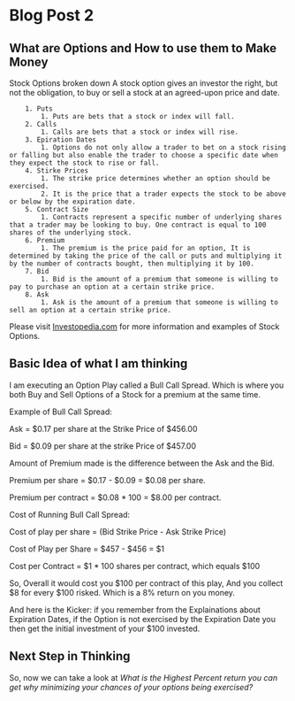 # Blog Post 2

## What are Options and How to use them to Make Money

Stock Options broken down
A stock option gives an investor the right, but not the obligation, to buy or sell a stock at an agreed-upon price and date.  

        1. Puts
            1. Puts are bets that a stock or index will fall.
        2. Calls
            1. Calls are bets that a stock or index will rise.
        3. Epiration Dates
            1. Options do not only allow a trader to bet on a stock rising or falling but also enable the trader to choose a specific date when they expect the stock to rise or fall.
        4. Stirke Prices
            1. The strike price determines whether an option should be exercised. 
            2. It is the price that a trader expects the stock to be above or below by the expiration date.
        5. Contract Size
            1. Contracts represent a specific number of underlying shares that a trader may be looking to buy. One contract is equal to 100 shares of the underlying stock.
        6. Premium
            1. The premium is the price paid for an option, It is determined by taking the price of the call or puts and multiplying it by the number of contracts bought, then multiplying it by 100.
        7. Bid
            1. Bid is the amount of a premium that someone is willing to pay to purchase an option at a certain strike price.
        8. Ask
            1. Ask is the amount of a premium that someone is willing to sell an option at a certain strike price.
        
Please visit [Investopedia.com](https://www.investopedia.com/terms/s/stockoption.asp#:~:text=Stock%20Option%20FAQs-,What%20Is%20a%20Stock%20Option%3F,that%20a%20stock%20will%20rise.) for more information and examples of Stock Options.

## Basic Idea of what I am thinking

I am executing an Option Play called a Bull Call Spread. Which is where you both Buy and Sell Options of a Stock for a premium at the same time.

Example of Bull Call Spread:

Ask = $0.17 per share at the Strike Price of $456.00

Bid = $0.09 per share at the strike Price of $457.00

Amount of Premium made is the difference between the Ask and the Bid.

Premium per share = $0.17 - $0.09 = $0.08 per share.

Premium per contract = $0.08 * 100 = $8.00 per contract.

Cost of Running Bull Call Spread:

Cost of play per share = (Bid Strike Price - Ask Strike Price)

Cost of Play per Share = $457 - $456 = $1

Cost per Contract = $1 * 100 shares per contract, which equals $100

So, Overall it would cost you $100 per contract of this play, And you collect $8 for every $100 risked. Which is a 8% return on you money.

And here is the Kicker: if you remember from the Explainations about Expiration Dates, if the Option is not exercised by the Expiration Date you then get the initial investment of your $100 invested.

## Next Step in Thinking

So, now we can take a look at *What is the Highest Percent return you can get why minimizing your chances of your options being exercised?*






